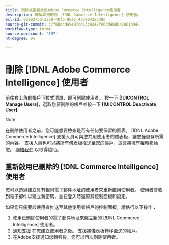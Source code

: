 ```yaml
---
title: 刪除或重新啟用Adobe Commerce Intelligence使用者
description: 瞭解如何刪除 [!DNL Commerce Intelligence] 使用者。
exl-id: 0590275d-3329-40fb-8be1-4a700438338d
source-git-commit: c7f6bacd49487cd13c4347fe6dd46d6a10613942
workflow-type: tm+mt
source-wordcount: '197'
ht-degree: 0%

---
```


# 刪除 [!DNL Adobe Commerce Intelligence] 使用者

前往右上角的帳戶下拉式清單，即可刪除使用者。 按一下 **[!UICONTROL Manage Users]**，選取您要刪除的帳戶並按一下 **[!UICONTROL Deactivate User]**.

>[!NOTE]
>
>在刪除使用者之前，您可能想要檢查是否有任何要保留的圖表。 [!DNL Adobe Commerce Intelligence] 支援人員可與您共用使用者的儀表板，讓您僅儲存所需的內容。 支援人員也可以將所有儀表板推送至您的帳戶，這會將擁有權轉移給您。 [聯絡我們](../../guide-overview.md#Submitting-a-Support-Ticket) 以取得協助。

## 重新啟用已刪除的 [!DNL Commerce Intelligence] 使用者

您可以透過建立具有相同電子郵件地址的使用者來重新啟用使用者。 使用者會收到電子郵件以建立新密碼，並在登入時還原其控制面板和設定。

如果您只需要該使用者推送至其他使用者帳戶的控制面板，請執行以下操作：

1. 使用已刪除使用者的電子郵件地址來建立新的 [!DNL Commerce Intelligence] 使用者。
1. [通知支援](https://experienceleague.adobe.com/docs/commerce-knowledge-base/kb/troubleshooting/miscellaneous/mbi-service-policies.html) 在您建立使用者之後。 支援將儀表板轉移至您的帳戶。
1. 在Adobe支援通知您轉移後，您可以再次刪除使用者。

